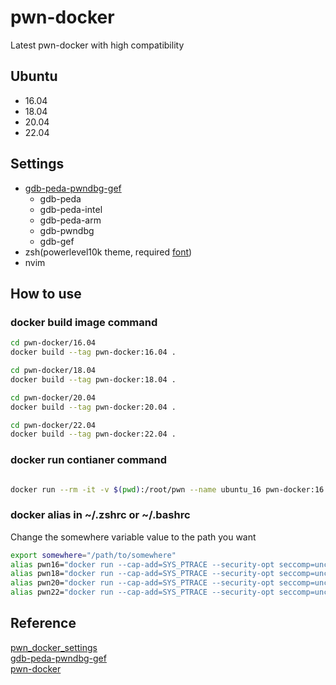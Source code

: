 # pwn-docker
Latest pwn-docker with high compatibility

## Ubuntu
- 16.04
- 18.04
- 20.04
- 22.04

## Settings
- [gdb-peda-pwndbg-gef](https://github.com/is07king/gdb-peda-pwndbg-gef)
  - gdb-peda
  - gdb-peda-intel
  - gdb-peda-arm
  - gdb-pwndbg
  - gdb-gef
- zsh(powerlevel10k theme, required [font](https://github.com/romkatv/powerlevel10k#fonts))
- nvim

## How to use
### docker build image command

```sh
cd pwn-docker/16.04
docker build --tag pwn-docker:16.04 .

cd pwn-docker/18.04
docker build --tag pwn-docker:18.04 .

cd pwn-docker/20.04
docker build --tag pwn-docker:20.04 .

cd pwn-docker/22.04
docker build --tag pwn-docker:22.04 .
```

### docker run contianer command

```sh

docker run --rm -it -v $(pwd):/root/pwn --name ubuntu_16 pwn-docker:16.04 /bin/zsh

```


### docker alias in ~/.zshrc or ~/.bashrc
Change the somewhere variable value to the path you want
```sh
export somewhere="/path/to/somewhere"
alias pwn16="docker run --cap-add=SYS_PTRACE --security-opt seccomp=unconfined --rm -it -v $somewhere:/pwn --name ubuntu_16 pwn-docker:16.04 /bin/zsh"
alias pwn18="docker run --cap-add=SYS_PTRACE --security-opt seccomp=unconfined --rm -it -v $somewhere:/pwn --name ubuntu_18 pwn-docker:18.04 /bin/zsh"
alias pwn20="docker run --cap-add=SYS_PTRACE --security-opt seccomp=unconfined --rm -it -v $somewhere:/pwn --name ubuntu_20 pwn-docker:20.04 /bin/zsh"
alias pwn22="docker run --cap-add=SYS_PTRACE --security-opt seccomp=unconfined --rm -it -v $somewhere:/pwn --name ubuntu_22 pwn-docker:22.04 /bin/zsh"
```

## Reference
[pwn_docker_settings](https://github.com/h1ghl1kh7/tools)<br>
[gdb-peda-pwndbg-gef](https://github.com/apogiatzis/gdb-peda-pwndbg-gef)<br>
[pwn-docker](https://github.com/Kangwoosun/pwn-docker)
